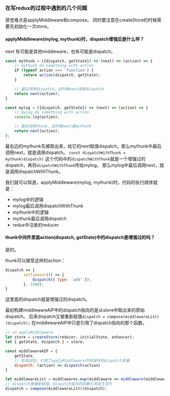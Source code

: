 ### 在写redux的过程中遇到的几个问题

感觉难点是applyMiddleware和compose。
同时要注意在createStore的时候需要先初始化一次store。

#### applyMiddleware(mylog, mythunk)时，dispatch增强后是什么样？

next 有可能是其他middleware，也有可能是dispatch。

```js
const mythunk = ({dispatch, getState}) => (next) => (action) => {
	// mythunk do something with action
	if (typeof action === 'function') {
		return action(dispatch, getState);
	}

	// 最后调用dispatch，这时候next就是dispatch
	return next(action);
}

const mylog = ({dispatch, getState}) => (next) => (action) => {
	// mylog do something with action
	console.log(action);

	// 最后调用thunk，这时候next是mythunk
	return next(action);
};

```
最右边的mythunk先被取出来，给它的next赋值dispatch。那么mythunk中最后调用next，就是调用dispatch。
`const dispatchWithThunk = mythunk(dispatch)`
这个代码中的`dispatchWithThunk`就是一个增强过的dispatch，再将`dispatchWithThunk`传给mylog。
那么mylog中最后调用next，就是调用dispatchWithThunk。

我们就可以知道，applyMiddleware(mylog, mythunk)时，代码的执行顺序就是：

- mylog中的逻辑
- mylog最后调用dispatchWithThunk
- mythunk中的逻辑
- mythunk最后调用dispatch
- redux中注册的reducer

#### thunk中间件里面action(dispatch, getState)中的dispatch是增强过的吗？

是的。

thunk可以接受这样的action：

```js
dispatch => {
		setTimeout(() => {
			dispatch({ type: 'add' });
		}, 1500);
}
```

这里面的dispatch就是增强过的dispatch。

最初构建middlewareAIP中的dispatch指向的是从store中取出来的原始dispatch。
后来dispatch又被重新赋值`dispatch = compose(middlewareList)(dispatch);`
在middlewareAIP中只是引用了dispatch指向的那个函数。

```js
// in applyMiddleware
let store = createStore(reducer, initialState, enhancer);
let { getState, dispatch } = store;

const middlewareAIP = {
	getState,
	// 形成闭包，引用了applyMiddleware作用域中的dispatch变量
	dispatch: (action) => dispatch(action)
}

let middlewareList = middlewares.map(middleware => middleware(middlewareAIP));
// dispatch被重新赋值，dispatch指向的函数引用发生变化
dispatch = compose(middlewareList)(dispatch);

```